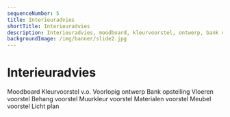 ```yaml
---
sequenceNumber: 5
title: Interieuradvies
shortTitle: Interieuradvies
description: Interieuradvies, moodboard, kleurvoorstel, ontwerp, bank opstelling, vloeren voorstel, behang voorstel, muurkleur voorstel, materialen voorstel, meubel voorstel, licht plan
backgroundImage: /img/banner/slide2.jpg
---
```

# Interieuradvies

Moodboard
Kleurvoorstel v.o.
Voorlopig ontwerp 
Bank opstelling
Vloeren voorstel
Behang voorstel
Muurkleur voorstel
Materialen voorstel
Meubel voorstel
Licht plan